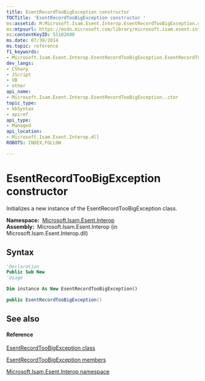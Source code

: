 ```yaml
---
title: EsentRecordTooBigException constructor 
TOCTitle: 'EsentRecordTooBigException constructor '
ms:assetid: M:Microsoft.Isam.Esent.Interop.EsentRecordTooBigException.#ctor
ms:mtpsurl: https://msdn.microsoft.com/library/microsoft.isam.esent.interop.esentrecordtoobigexception.esentrecordtoobigexception(v=EXCHG.10)
ms:contentKeyID: 55102600
ms.date: 07/30/2014
ms.topic: reference
f1_keywords:
- Microsoft.Isam.Esent.Interop.EsentRecordTooBigException.EsentRecordTooBigException
dev_langs:
- CSharp
- JScript
- VB
- other
api_name: 
- Microsoft.Isam.Esent.Interop.EsentRecordTooBigException..ctor
topic_type: 
- kbSyntax
- apiref
api_type: 
- Managed
api_location: 
- Microsoft.Isam.Esent.Interop.dll
ROBOTS: INDEX,FOLLOW

---
```


# EsentRecordTooBigException constructor

Initializes a new instance of the EsentRecordTooBigException class.

**Namespace:**  [Microsoft.Isam.Esent.Interop](hh596136\(v=exchg.10\).md)  
**Assembly:**  Microsoft.Isam.Esent.Interop (in Microsoft.Isam.Esent.Interop.dll)

## Syntax

``` vb
'Declaration
Public Sub New
'Usage

Dim instance As New EsentRecordTooBigException()
```

``` csharp
public EsentRecordTooBigException()
```

## See also

#### Reference

[EsentRecordTooBigException class](dn319857\(v=exchg.10\).md)

[EsentRecordTooBigException members](dn319859\(v=exchg.10\).md)

[Microsoft.Isam.Esent.Interop namespace](hh596136\(v=exchg.10\).md)

